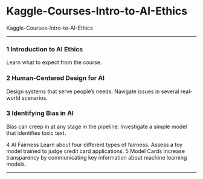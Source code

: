 # Kaggle-Courses-Intro-to-AI-Ethics
Kaggle-Courses-Intro-to-AI-Ethics

-------

### 1 Introduction to AI Ethics
Learn what to expect from the course.

### 2 Human-Centered Design for AI
Design systems that serve people’s needs. Navigate issues in several real-world scenarios.

### 3 Identifying Bias in AI
Bias can creep in at any stage in the pipeline. Investigate a simple model that identifies toxic text.

4
AI Fairness
Learn about four different types of fairness. Assess a toy model trained to judge credit card applications.
5
Model Cards
Increase transparency by communicating key information about machine learning models.


-------

